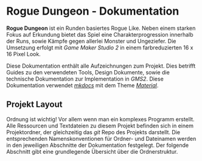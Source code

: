 # Rogue Dungeon - Dokumentation

**Rogue Dungeon** ist ein Runden basiertes Rogue Like. Neben einem starken Fokus auf Erkundung bietet das Spiel eine Charakterprogression innerhalb der Runs, sowie Kämpfe gegen allerlei Monster und Ungeziefer. Die  Umsetzung erfolgt mit *Game Maker Studio 2* in einem farbreduzierten 16 x 16 Pixel Look.

Diese Dokumentation enthält alle Aufzeichnungen zum Projekt. Dies betrifft Guides zu den verwendeten Tools, Design Dokumente, sowie die technische Dokumentation zur Implementation in *GMS2*. Diese Dokumentation verwendet [*mkdocs*](https://www.mkdocs.org) mit dem Theme [*Material*](https://squidfunk.github.io/mkdocs-material/).

## Projekt Layout

Ordnung ist wichtig! Vor allem wenn man ein komplexes Programm erstellt. Alle Ressourcen und Textdateien zu diesem Projekt befinden sich in einem Projektordner, der gleichzeitig das *git* Repo des Projekts darstellt. Die entsprechenden Namenskonventionen für Ordner- und Dateinamen werden in den jeweiligen Abschnitte der Dokumentation festgelegt. Der folgende Abschnitt gibt eine grundlegende Übersicht über die Ordnerstruktur.
